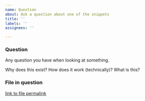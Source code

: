```yaml
---
name: Question
about: Ask a question about one of the snippets
title: ''
labels: ''
assignees: ''

---
```


### Question

Any question you have when looking at something.

Why does this exist? How does it work (technically)? What is this?

### File in question

[link to file permalink](https://github.com/TheThirdOne/assorted-examples/blob/d8ee0c152054fb634e1b1296255b1ce5623dd9b4/javascript/brainfuck.js#L9)

